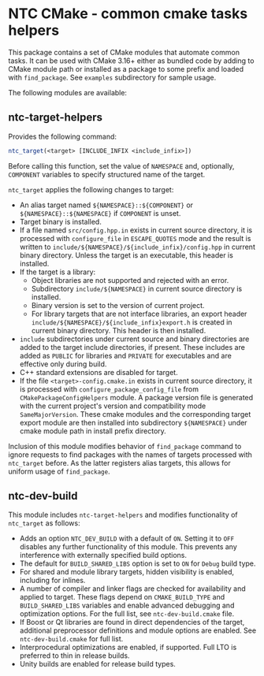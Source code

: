 NTC CMake - common cmake tasks helpers
======================================

This package contains a set of CMake modules that automate common tasks. It can be used with CMake 3.16+ either as bundled code by adding to CMake module path or installed as a package to some prefix and loaded with `find_package`. See `examples` subdirectory for sample usage.

The following modules are available:

ntc-target-helpers
------------------

Provides the following command:

```CMake
ntc_target(<target> [INCLUDE_INFIX <include_infix>])
```

Before calling this function, set the value of `NAMESPACE` and, optionally, `COMPONENT` variables to specify structured name of the target.

`ntc_target` applies the following changes to target:

- An alias target named `${NAMESPACE}::${COMPONENT}` or `${NAMESPACE}::${NAMESPACE}` if `COMPONENT` is unset.
- Target binary is installed.
- If a file named `src/config.hpp.in` exists in current source directory, it is processed with `configure_file` in `ESCAPE_QUOTES` mode and the result is written to `include/${NAMESPACE}/${include_infix}/config.hpp` in current binary directory. Unless the target is an executable, this header is installed.
- If the target is a library:
  - Object libraries are not supported and rejected with an error.
  - Subdirectory `include/${NAMESPACE}` in current source directory is installed.
  - Binary version is set to the version of current project.
  - For library targets that are not interface libraries, an export header `include/${NAMESPACE}/${include_infix}export.h` is created in current binary directory. This header is then installed.
- `include` subdirectories under current source and binary directories are added to the target include directories, if present. These includes are added as `PUBLIC` for libraries and `PRIVATE` for executables and are effective only during build.
- C++ standard extensions are disabled for target.
- If the file `<target>-config.cmake.in` exists in current source directory, it is processed with `configure_package_config_file` from `CMakePackageConfigHelpers` module. A package version file is generated with the current project's version and compatibility mode `SameMajorVersion`. These cmake modules and the corresponding target export module are then installed into subdirectory `${NAMESPACE}` under cmake module path in install prefix directory.

Inclusion of this module modifies behavior of `find_package` command to ignore requests to find packages with the names of targets processed with `ntc_target` before. As the latter registers alias targets, this allows for uniform usage of `find_package`.

ntc-dev-build
-------------

This module includes `ntc-target-helpers` and modifies functionality of `ntc_target` as follows:

- Adds an option `NTC_DEV_BUILD` with a default of `ON`. Setting it to `OFF` disables any further functionality of this module. This prevents any interference with externally specified build options.
- The default for `BUILD_SHARED_LIBS` option is set to `ON` for `Debug` build type.
- For shared and module library targets, hidden visibility is enabled, including for inlines.
- A number of compiler and linker flags are checked for availability and applied to target. These flags depend on `CMAKE_BUILD_TYPE` and `BUILD_SHARED_LIBS` variables and enable advanced debugging and optimization options. For the full list, see `ntc-dev-build.cmake` file.
- If Boost or Qt libraries are found in direct dependencies of the target, additional preprocessor definitions and module options are enabled. See `ntc-dev-build.cmake` for full list.
- Interprocedural optimizations are enabled, if supported. Full LTO is preferred to thin in release builds.
- Unity builds are enabled for release build types.
